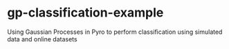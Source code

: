 # gp-classification-example
Using Gaussian Processes in Pyro to perform classification using simulated data and online datasets
